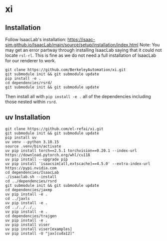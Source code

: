 # xi

## Installation
Follow IsaacLab's installation: https://isaac-sim.github.io/IsaacLab/main/source/setup/installation/index.html
Note: You may get an error partway through installing IsaacLab saying that it could not locate `rsl-rl`. This is fine as we do not need a full installation of IsaacLab for our renderer to work.
```
git clone https://github.com/BerkeleyAutomation/xi.git
git submodule init && git submodule update
pip install -e .
cd dependencies/rsrd/
git submodule init && git submodule update
```
Then install all with `pip install -e .` all of the dependencies including those nested within `rsrd`.


## uv Installation
```
git clone https://github.com/el-refai/xi.git
git submodule init && git submodule update
pip install uv
uv venv --python 3.10.15
source .venv/bin/activate
uv pip install torch==2.5.1 torchvision==0.20.1 --index-url https://download.pytorch.org/whl/cu118
uv pip install --upgrade pip
uv pip install 'isaacsim[all,extscache]==4.5.0' --extra-index-url https://pypi.nvidia.com
cd dependencies/IsaacLab
./isaaclab.sh --install
cd ../dependencies/rsrd
git submodule init && git submodule update
cd dependencies/jaxmp
uv pip install -e .
cd ../jaxls
uv pip install -e .
cd ../../../..
uv pip install -e .
cd dependencies/trajgen
uv pip install -e .
uv pip install viser
uv pip install viser[examples]
uv pip install -U "jax[cuda12]"
```
